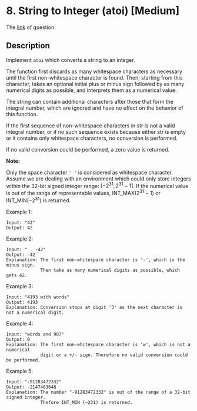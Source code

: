 # 8. String to Integer (atoi) [Medium]

The [link](https://leetcode.com/problems/string-to-integer-atoi/) of question.

## Description

Implement `atoi` which converts a string to an integer.

The function first discards as many whitespace characters as necessary until the first non-whitespace character is found. Then, starting from this character, takes an optional initial plus or minus sign followed by as many numerical digits as possible, and interprets them as a numerical value.

The string can contain additional characters after those that form the integral number, which are ignored and have no effect on the behavior of this function.

If the first sequence of non-whitespace characters in str is not a valid integral number, or if no such sequence exists because either str is empty or it contains only whitespace characters, no conversion is performed.

If no valid conversion could be performed, a zero value is returned.

**Note:**

Only the space character `' '` is considered as whitespace character.
Assume we are dealing with an environment which could only store integers within the 32-bit signed integer range: $[−2^{31}, 2^{31} − 1]$. If the numerical value is out of the range of representable values, INT_MAX($2^{31} − 1$) or INT_MIN($−2^{31}$) is returned.

Example 1:
```
Input: "42"
Output: 42
```

Example 2:
```
Input: "   -42"
Output: -42
Explanation: The first non-whitespace character is '-', which is the minus sign.
             Then take as many numerical digits as possible, which gets 42.
```

Example 3:
```
Input: "4193 with words"
Output: 4193
Explanation: Conversion stops at digit '3' as the next character is not a numerical digit.
```

Example 4:
```
Input: "words and 987"
Output: 0
Explanation: The first non-whitespace character is 'w', which is not a numerical 
             digit or a +/- sign. Therefore no valid conversion could be performed.
```

Example 5:
```
Input: "-91283472332"
Output: -2147483648
Explanation: The number "-91283472332" is out of the range of a 32-bit signed integer.
             Thefore INT_MIN (−231) is returned.
```
